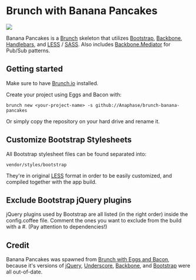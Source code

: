 # Brunch with Banana Pancakes

![](http://i.imgur.com/CXAc2.png)

Banana Pancakes is a [Brunch](http://brunch.io/) skeleton that utilizes [Bootstrap](http://twitter.github.com/bootstrap/), [Backbone](http://backbonejs.org/), [Handlebars](http://handlebarsjs.com/), and [LESS](http://lesscss.org/) / [SASS](http://sass-lang.com/). Also includes [Backbone.Mediator](https://github.com/chalbert/Backbone-Mediator) for Pub/Sub patterns.

## Getting started

Make sure to have [Brunch.io](http://brunch.io) installed.

Create your project using Eggs and Bacon with:

	brunch new <your-project-name> -s github://Anaphase/brunch-banana-pancakes
		
Or simply copy the repository on your hard drive and rename it.

## Customize Bootstrap Stylesheets

All Bootstrap stylesheet files can be found separated into:

	vendor/styles/bootstrap
		
They're in original [LESS](http://lesscss.org/) format in order to be easily customized, and compiled together with the app build.

## Exclude Bootstrap jQuery plugins

jQuery plugins used by Bootstrap are all listed (in the right order) inside the config.coffee file. Comment the ones you want to exclude from the build with a #. (Pay attention to dependencies!)

## Credit
Banana Pancakes was spawned from [Brunch with Eggs and Bacon](https://github.com/nezoomie/brunch-eggs-and-bacon), because it's versions of [jQuery](http://jquery.com/), [Underscore](http://underscorejs.org/), [Backbone](http://backbonejs.org/), and [Bootstrap](http://twitter.github.com/bootstrap/) were all out-of-date.